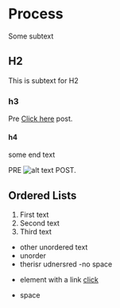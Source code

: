 # Process
Some subtext

## H2
This is subtext for H2
### h3
Pre [Click here](https://google.com) post.
#### h4
some end text

PRE ![alt text](../../images/google.png) POST.

## Ordered Lists
1. First text
2. Second text
3. Third text

- other unordered text
- unorder
- therisr udnersred
-no space
* element with a link [click](www.hello.com)
- space
